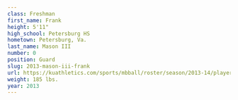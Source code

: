```yaml
---
class: Freshman
first_name: Frank
height: 5'11"
high_school: Petersburg HS
hometown: Petersburg, Va.
last_name: Mason III
number: 0
position: Guard
slug: 2013-mason-iii-frank
url: https://kuathletics.com/sports/mbball/roster/season/2013-14/player/frank-mason-iii/
weight: 185 lbs.
year: 2013
---
```

